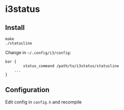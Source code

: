 # i3status

## Install
```
make
./statusline
```

Change in ``~/.config/i3/config``:
```
bar {
        status_command /path/to/i3status/statusline
	...
}
```

## Configuration
Edit config in ``config.h`` and recompile
